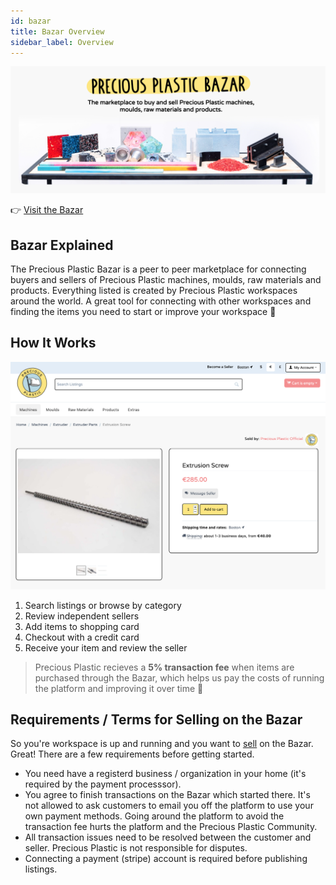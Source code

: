 ```yaml
---
id: bazar
title: Bazar Overview
sidebar_label: Overview
---
```

<style>
:root {
  --highlight: #f7b77b;
  --hover: #f7b77b;
}
</style>

<img style="margin-left: 0;" src="../assets/Business/BazarMain.png
" width="1000"/>

👉 [Visit the Bazar](http://bazar.preciousplastic.com/)

## Bazar Explained
The Precious Plastic Bazar is a peer to peer marketplace for connecting buyers and sellers of Precious Plastic machines, moulds, raw materials and products. Everything listed is created by Precious Plastic workspaces around the world. A great tool for connecting with other workspaces and finding the items you need to start or improve your workspace 👊

## How It Works

<img style="margin-left: 0;" src="../assets/Business/Bazarproduct.png
" width="800"/>  

1. Search listings or browse by category 
2. Review independent sellers 
3. Add items to shopping card
4. Checkout with a credit card 
5. Receive your item and review the seller 

> Precious Plastic recieves a **5% transaction fee** when items are purchased through the Bazar, which helps us pay the costs of running the platform and improving it over time 💪

## Requirements / Terms for Selling on the Bazar
So you're workspace is up and running and you want to [sell](https://bazar.preciousplastic.com/index.php?dispatch=companies.apply_for_vendor) on the Bazar. Great! There are a few requirements before getting started.

* You need have a registerd business / organization in your home (it's required by the payment processsor).
* You agree to finish transactions on the Bazar which started there. It's not allowed to ask customers to email you off the platform to use your own payment methods. Going around the platform to avoid the transaction fee hurts the platform and the Precious Plastic Community. 
* All transaction issues need to be resolved between the customer and seller. Precious Plastic is not responsible for disputes. 
* Connecting a payment (stripe) account is required before publishing listings.  